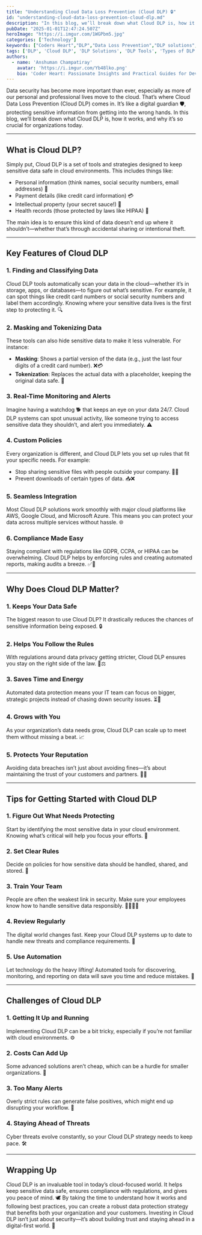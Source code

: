 ```yaml
---
title: "Understanding Cloud Data Loss Prevention (Cloud DLP) 🔒"
id: "understanding-cloud-data-loss-prevention-cloud-dlp.md"
description: "In this blog, we’ll break down what Cloud DLP is, how it works, and why it’s so crucial for organizations today."
pubDate: "2025-01-01T12:47:24.507Z"
heroImage: "https://i.imgur.com/1WGPbm5.jpg"
categories: ['Technology']
keywords: ["Coders Heart","DLP","Data Loss Prevention","DLP solutions","DLP Tools","Types of DLP","Cloud Data Loss Prevention","Cloud DLP explained","data security in the cloud","Cloud DLP features","sensitive data protection","data classification tools","masking and tokenization in DLP","real-time monitoring for data","custom DLP policies","Cloud DLP compliance","protecting personal information","preventing data breaches","cloud security tools","GDPR compliance tools","HIPAA data protection","data loss prevention strategies","Cloud DLP tips and challenges","automating data security","data protection best practices"]
tags: ['DLP', 'Cloud DLP', 'DLP Solutions', 'DLP Tools', 'Types of DLP']
authors:
  - name: 'Anshuman Champatiray'
    avatar: 'https://i.imgur.com/Yb48lko.png'
    bio: 'Coder Heart: Passionate Insights and Practical Guides for Developers'
---
```


Data security has become more important than ever, especially as more of our personal and professional lives move to the cloud. That’s where Cloud Data Loss Prevention (Cloud DLP) comes in. It’s like a digital guardian 🛡️, protecting sensitive information from getting into the wrong hands. In this blog, we’ll break down what Cloud DLP is, how it works, and why it’s so crucial for organizations today.

---
## What is Cloud DLP?

Simply put, Cloud DLP is a set of tools and strategies designed to keep sensitive data safe in cloud environments. This includes things like:

- Personal information (think names, social security numbers, email addresses) 📧
- Payment details (like credit card information) 💳
- Intellectual property (your secret sauce!) 🧠
- Health records (those protected by laws like HIPAA) 🏥

The main idea is to ensure this kind of data doesn’t end up where it shouldn’t—whether that’s through accidental sharing or intentional theft.

---
## Key Features of Cloud DLP

### 1. **Finding and Classifying Data**
Cloud DLP tools automatically scan your data in the cloud—whether it’s in storage, apps, or databases—to figure out what’s sensitive. For example, it can spot things like credit card numbers or social security numbers and label them accordingly. Knowing where your sensitive data lives is the first step to protecting it. 🔍

### 2. **Masking and Tokenizing Data**
These tools can also hide sensitive data to make it less vulnerable. For instance:
- **Masking**: Shows a partial version of the data (e.g., just the last four digits of a credit card number). ❌💳
- **Tokenization**: Replaces the actual data with a placeholder, keeping the original data safe. 🔑

### 3. **Real-Time Monitoring and Alerts**
Imagine having a watchdog 🐕 that keeps an eye on your data 24/7. Cloud DLP systems can spot unusual activity, like someone trying to access sensitive data they shouldn’t, and alert you immediately. ⚠️

### 4. **Custom Policies**
Every organization is different, and Cloud DLP lets you set up rules that fit your specific needs. For example:
- Stop sharing sensitive files with people outside your company. 🚫📂
- Prevent downloads of certain types of data. 📥❌

### 5. **Seamless Integration**
Most Cloud DLP solutions work smoothly with major cloud platforms like AWS, Google Cloud, and Microsoft Azure. This means you can protect your data across multiple services without hassle. 🌐

### 6. **Compliance Made Easy**
Staying compliant with regulations like GDPR, CCPA, or HIPAA can be overwhelming. Cloud DLP helps by enforcing rules and creating automated reports, making audits a breeze. ✅📄

---
## Why Does Cloud DLP Matter?

### 1. **Keeps Your Data Safe**
The biggest reason to use Cloud DLP? It drastically reduces the chances of sensitive information being exposed. 🔒

### 2. **Helps You Follow the Rules**
With regulations around data privacy getting stricter, Cloud DLP ensures you stay on the right side of the law. 📜⚖️

### 3. **Saves Time and Energy**
Automated data protection means your IT team can focus on bigger, strategic projects instead of chasing down security issues. ⏳💼

### 4. **Grows with You**
As your organization’s data needs grow, Cloud DLP can scale up to meet them without missing a beat. 📈

### 5. **Protects Your Reputation**
Avoiding data breaches isn’t just about avoiding fines—it’s about maintaining the trust of your customers and partners. 🤝✨

---
## Tips for Getting Started with Cloud DLP

### 1. **Figure Out What Needs Protecting**
Start by identifying the most sensitive data in your cloud environment. Knowing what’s critical will help you focus your efforts. 🎯

### 2. **Set Clear Rules**
Decide on policies for how sensitive data should be handled, shared, and stored. 📝

### 3. **Train Your Team**
People are often the weakest link in security. Make sure your employees know how to handle sensitive data responsibly. 👩‍💻👨‍💻

### 4. **Review Regularly**
The digital world changes fast. Keep your Cloud DLP systems up to date to handle new threats and compliance requirements. 🔄

### 5. **Use Automation**
Let technology do the heavy lifting! Automated tools for discovering, monitoring, and reporting on data will save you time and reduce mistakes. 🤖

---
## Challenges of Cloud DLP

### 1. **Getting It Up and Running**
Implementing Cloud DLP can be a bit tricky, especially if you’re not familiar with cloud environments. ⚙️

### 2. **Costs Can Add Up**
Some advanced solutions aren’t cheap, which can be a hurdle for smaller organizations. 💸

### 3. **Too Many Alerts**
Overly strict rules can generate false positives, which might end up disrupting your workflow. 🚨

### 4. **Staying Ahead of Threats**
Cyber threats evolve constantly, so your Cloud DLP strategy needs to keep pace. 🛠️

---
## Wrapping Up

Cloud DLP is an invaluable tool in today’s cloud-focused world. It helps keep sensitive data safe, ensures compliance with regulations, and gives you peace of mind. 🕊️ By taking the time to understand how it works and following best practices, you can create a robust data protection strategy that benefits both your organization and your customers. Investing in Cloud DLP isn’t just about security—it’s about building trust and staying ahead in a digital-first world. 🌟

